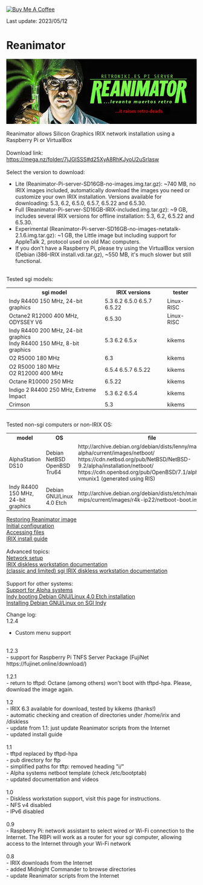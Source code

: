 <a href="https://www.buymeacoffee.com/rbpiuserf" target="_blank"><img src="https://cdn.buymeacoffee.com/buttons/v2/default-yellow.png" alt="Buy Me A Coffee" style="height: 60px !important;width: 217px !important;" ></a>

Last update: 2023/05/12
# Reanimator
<img alt="REANIMATOR.jpg" src="REANIMATOR.jpg" align="middle"><br>
<br>
Reanimator allows Silicon Graphics IRIX network installation using a Raspberry Pi or VirtualBox<br>
<br>
Download link: https://mega.nz/folder/7jJGlSSS#d25XyA8RhKJyoU2uSrlasw<br>
<br>
Select the version to download:<br>
<ul>
<li>Lite (Reanimator-Pi-server-SD16GB-no-images.img.tar.gz): ~740 MB, no IRIX images included, automatically download the images you need or customize your own IRIX installation. Versions available for downloading: 5.3, 6.2, 6.5.0, 6.5.7, 6.5.22 and 6.5.30.</li>
<li>Full (Reanimator-Pi-server-SD16GB-IRIX-included.img.tar.gz): ~9 GB, includes several IRIX versions for offline installation: 5.3, 6.2, 6.5.22 and 6.5.30.</li>
<li>Experimental (Reanimator-Pi-server-SD16GB-no-images-netatalk-2.1.6.img.tar.gz): ~1 GB, the Little image but including support for AppleTalk 2, protocol used on old Mac computers.</li>
<li>If you don't have a Raspberry Pi, please try using the VirtualBox version (Debian i386-IRIX install.vdi.tar.gz), ~550 MB, it's much slower but still functional.</li>
</ul>
<br>
Tested sgi models:
<table>
  <tr>
    <th>sgi model</th>
    <th>IRIX versions</th>
    <th>tester</th>
  </tr>
  <tr>
    <td>Indy R4400 150 MHz, 24-bit graphics</td>
    <td>5.3 6.2 6.5.0 6.5.7 6.5.22</td>
    <td>Linux-RISC</td>
  </tr>
    <td>Octane2 R12000 400 MHz, ODYSSEY V6</td>
    <td>6.5.30</td>
    <td>Linux-RISC</td>
  </tr>
    <td>Indy R4400 200 MHz, 24-bit graphics<br>Indy R4400 150 MHz, 8-bit graphics</td>
    <td>5.3 6.2 6.5.x</td>
    <td>kikems</td>
   </tr>
    <td>O2 R5000 180 MHz</td>
    <td>6.3</td>
    <td>kikems</td>
  </tr>
    <td>O2 R5000 180 MHz<br>O2 R12000 400 MHz</td>
    <td>6.5.4 6.5.7 6.5.22</td>
    <td>kikems</td>
  </tr>
    <td>Octane R10000 250 MHz</td>
    <td>6.5.22</td>
    <td>kikems</td>
  </tr>
    <td>Indigo 2 R4400 250 MHz, Extreme Impact</td>
    <td>5.3 6.2 6.5.4</td>
    <td>kikems</td>
  </tr>
    <td>Crimson</td>
    <td>5.3</td>
    <td>kikems</td>
  </tr>
</table>
<br>
Tested non-sgi computers or non-IRIX OS:
<table>
  <tr>
    <th>model</th>
    <th>OS</th>
    <th>file</th>
  </tr>
  <tr>
    <td>AlphaStation DS10</td>
    <td>Debian<br>NetBSD<br>OpenBSD<br>Tru64</td>
    <td>http://archive.debian.org/debian/dists/lenny/main/installer-alpha/current/images/netboot/<br>
        https://cdn.netbsd.org/pub/NetBSD/NetBSD-9.2/alpha/installation/netboot/<br>
        https://cdn.openbsd.org/pub/OpenBSD/7.1/alpha/<br>
        vmunix1 (generated using RIS)
    </td>
  </tr>
    <td>Indy R4400 150 MHz, 24-bit graphics</td>
    <td>Debian GNU/Linux 4.0 Etch</td>
    <td>http://archive.debian.org/debian/dists/etch/main/installer-mips/current/images/r4k-ip22/netboot-boot.img</td>
</table>

<a href=restoring_image.md target="_blank">Restoring Reanimator image</a><br>
<a href=initial_configuration.md target="_blank">Initial configuration</a><br>
<a href=accessing_files.md target="_blank">Accessing files</a><br>
<a href=install_guide.md target="_blank">IRIX install guide</a><br>
<br>
Advanced topics:<br>
<a href=network_setup.md target="_blank">Network setup</a><br>
<a href=https://github.com/Linux-RISC/IRIX-diskless-workstation target="_blank">IRIX diskless workstation documentation</a><br>
<a href=https://github.com/Linux-RISC/IRIX-diskless-workstation/blob/main/classic-IRIX-diskless-workstation.md target="_blank">(classic and limited) sgi IRIX diskless workstation documentation</a><br>
<br>
Support for other systems:<br>
<a href=Alpha_systems.md target="_blank">Support for Alpha systems</a><br>
<a href=https://youtu.be/g21rlFwnXjY target="_blank">Indy booting Debian GNU/Linux 4.0 Etch installation</a><br>
<a href=Debian_Indy.md target="_blank">Installing Debian GNU/Linux on SGI Indy</a><br>

Change log:<br>
1.2.4<br>
- Custom menu support<br>
<br>
1.2.3<br>
- support for Raspberry Pi TNFS Server Package (FujiNet https://fujinet.online/download/)<br>
<br>
1.2.1<br>
- return to tftpd: Octane (among others) won't boot with tftpd-hpa. Please, download the image again.<br>
<br>
1.2<br>
- IRIX 6.3 available for download, tested by kikems (thanks!)<br>
- automatic checking and creation of directories under /home/irix and /diskless<br>
- update from 1.1: just update Reanimator scripts from the Internet<br>
- updated install guide<br>
<br>
1.1<br>
- tftpd replaced by tftpd-hpa<br>
- pub directory for ftp<br>
- simplified paths for tftp: removed heading "i/"<br>
- Alpha systems netboot template (check /etc/bootptab)<br>
- updated documentation and videos<br>
<br>
1.0<br>
- Diskless workstation support, visit this page for instructions.<br>
- NFS v4 disabled<br>
- IPv6 disabled<br>
<br>
0.9<br>
- Raspberry Pi: network assistant to select wired or Wi-Fi connection to the Internet. The RBPi will work as a router for your sgi computer, allowing access to the Internet through your Wi-Fi network<br>
<br>
0.8<br>
- IRIX downloads from the Internet<br>
- added Midnight Commander to browse directories<br>
- update Reanimator scripts from the Internet<br>
<br>
